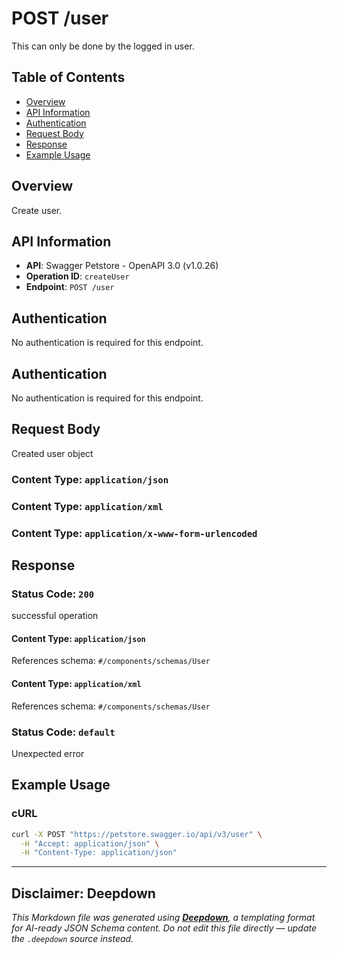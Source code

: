 # POST /user

This can only be done by the logged in user.

## Table of Contents

- [Overview](#overview)
- [API Information](#api-information)
- [Authentication](#authentication)
- [Request Body](#request-body)
- [Response](#response)
- [Example Usage](#example-usage)

## Overview

Create user.

## API Information

- **API**: Swagger Petstore - OpenAPI 3.0 (v1.0.26)
- **Operation ID**: `createUser`
- **Endpoint**: `POST /user`

## Authentication

No authentication is required for this endpoint.
## Authentication

No authentication is required for this endpoint.

## Request Body

Created user object


### Content Type: `application/json`



### Content Type: `application/xml`



### Content Type: `application/x-www-form-urlencoded`






## Response

### Status Code: `200`

successful operation


#### Content Type: `application/json`


References schema: `#/components/schemas/User`

#### Content Type: `application/xml`


References schema: `#/components/schemas/User`
### Status Code: `default`

Unexpected error


## Example Usage

### cURL

```bash
curl -X POST "https://petstore.swagger.io/api/v3/user" \
  -H "Accept: application/json" \
  -H "Content-Type: application/json"
```

---

## Disclaimer: Deepdown

_This Markdown file was generated using [**Deepdown**](https://github.com/deepgram/deepdown), a templating format for AI-ready JSON Schema content._
_Do not edit this file directly — update the `.deepdown` source instead._